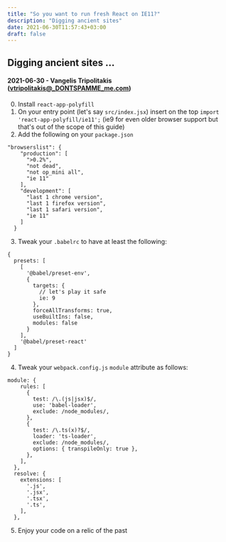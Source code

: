 ```yaml
---
title: "So you want to run fresh React on IE11?"
description: "Digging ancient sites"
date: 2021-06-30T11:57:43+03:00
draft: false
---
```


## Digging ancient sites ...
#### 2021-06-30 - Vangelis Tripolitakis (vtripolitakis@_DONTSPAMME_me.com)

0. Install `react-app-polyfill`
1. On your entry point (let's say `src/index.jsx`) insert on the top `import 'react-app-polyfill/ie11';` (ie9 for even older browser support but that's out of the scope of this guide)
2. Add the following on your `package.json` 
```
"browserslist": {
    "production": [
      ">0.2%",
      "not dead",
      "not op_mini all",
      "ie 11"
    ],
    "development": [
      "last 1 chrome version",
      "last 1 firefox version",
      "last 1 safari version",
      "ie 11"
    ]
  }
```
3. Tweak your `.babelrc` to have at least the following:
```
{
  presets: [
    [
      '@babel/preset-env',
      {
        targets: {
          // let's play it safe
          ie: 9
        },
        forceAllTransforms: true,
        useBuiltIns: false,
        modules: false
      }
    ],
    '@babel/preset-react'
  ]
}
```
4. Tweak your `webpack.config.js` `module` attribute as follows:
```
module: {
    rules: [
      {
        test: /\.(js|jsx)$/,
        use: 'babel-loader',
        exclude: /node_modules/,
      },
      {
        test: /\.ts(x)?$/,
        loader: 'ts-loader',
        exclude: /node_modules/,
        options: { transpileOnly: true },
      },
    ],
  },
  resolve: {
    extensions: [
      '.js',
      '.jsx',
      '.tsx',
      '.ts',
    ],
  },
```
5. Enjoy your code on a relic of the past